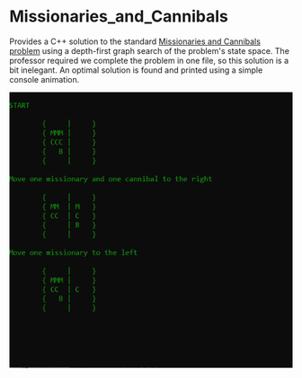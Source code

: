 # Missionaries_and_Cannibals
Provides a C++ solution to the standard [Missionaries and Cannibals problem](https://en.wikipedia.org/wiki/Missionaries_and_cannibals_problem) using a depth-first graph search of the problem's state space. The professor required we complete the problem in one file, so this solution is a bit inelegant. An optimal solution is found and printed using a simple console animation.

![simple solution](https://github.com/One2Remember/Missionaries_and_Cannibals/blob/master/output.png)
